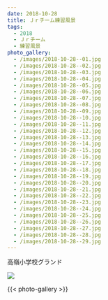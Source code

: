 ```yaml
---
date: 2018-10-28
title: Ｊｒチーム練習風景
tags:
  - 2018
  - Ｊｒチーム
  - 練習風景
photo_gallery:
  - /images/2018-10-28--01.jpg
  - /images/2018-10-28--02.jpg
  - /images/2018-10-28--03.jpg
  - /images/2018-10-28--04.jpg
  - /images/2018-10-28--05.jpg
  - /images/2018-10-28--06.jpg
  - /images/2018-10-28--07.jpg
  - /images/2018-10-28--08.jpg
  - /images/2018-10-28--09.jpg
  - /images/2018-10-28--10.jpg
  - /images/2018-10-28--11.jpg
  - /images/2018-10-28--12.jpg
  - /images/2018-10-28--13.jpg
  - /images/2018-10-28--14.jpg
  - /images/2018-10-28--15.jpg
  - /images/2018-10-28--16.jpg
  - /images/2018-10-28--17.jpg
  - /images/2018-10-28--18.jpg
  - /images/2018-10-28--19.jpg
  - /images/2018-10-28--20.jpg
  - /images/2018-10-28--21.jpg
  - /images/2018-10-28--22.jpg
  - /images/2018-10-28--23.jpg
  - /images/2018-10-28--24.jpg
  - /images/2018-10-28--25.jpg
  - /images/2018-10-28--26.jpg
  - /images/2018-10-28--27.jpg
  - /images/2018-10-28--28.jpg
  - /images/2018-10-28--29.jpg
---
```


高嶺小学校グランド

![](/images/2018-10-28--main.jpg)

{{< photo-gallery >}}

